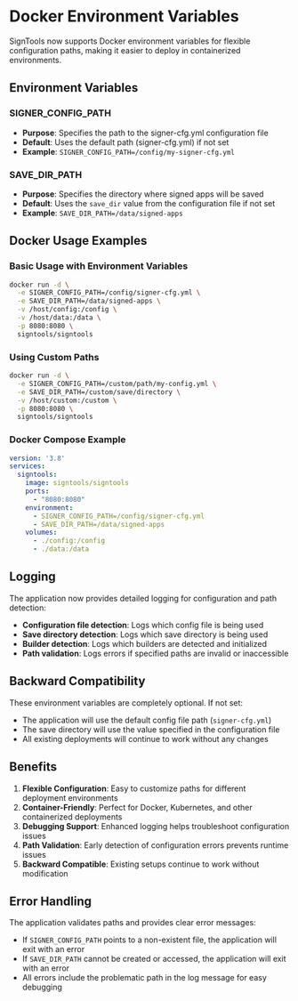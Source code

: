 # Docker Environment Variables

SignTools now supports Docker environment variables for flexible configuration paths, making it easier to deploy in containerized environments.

## Environment Variables

### SIGNER_CONFIG_PATH
- **Purpose**: Specifies the path to the signer-cfg.yml configuration file
- **Default**: Uses the default path (signer-cfg.yml) if not set
- **Example**: `SIGNER_CONFIG_PATH=/config/my-signer-cfg.yml`

### SAVE_DIR_PATH
- **Purpose**: Specifies the directory where signed apps will be saved
- **Default**: Uses the `save_dir` value from the configuration file if not set
- **Example**: `SAVE_DIR_PATH=/data/signed-apps`

## Docker Usage Examples

### Basic Usage with Environment Variables
```bash
docker run -d \
  -e SIGNER_CONFIG_PATH=/config/signer-cfg.yml \
  -e SAVE_DIR_PATH=/data/signed-apps \
  -v /host/config:/config \
  -v /host/data:/data \
  -p 8080:8080 \
  signtools/signtools
```

### Using Custom Paths
```bash
docker run -d \
  -e SIGNER_CONFIG_PATH=/custom/path/my-config.yml \
  -e SAVE_DIR_PATH=/custom/save/directory \
  -v /host/custom:/custom \
  -p 8080:8080 \
  signtools/signtools
```

### Docker Compose Example
```yaml
version: '3.8'
services:
  signtools:
    image: signtools/signtools
    ports:
      - "8080:8080"
    environment:
      - SIGNER_CONFIG_PATH=/config/signer-cfg.yml
      - SAVE_DIR_PATH=/data/signed-apps
    volumes:
      - ./config:/config
      - ./data:/data
```

## Logging

The application now provides detailed logging for configuration and path detection:

- **Configuration file detection**: Logs which config file is being used
- **Save directory detection**: Logs which save directory is being used
- **Builder detection**: Logs which builders are detected and initialized
- **Path validation**: Logs errors if specified paths are invalid or inaccessible

## Backward Compatibility

These environment variables are completely optional. If not set:
- The application will use the default config file path (`signer-cfg.yml`)
- The save directory will use the value specified in the configuration file
- All existing deployments will continue to work without any changes

## Benefits

1. **Flexible Configuration**: Easy to customize paths for different deployment environments
2. **Container-Friendly**: Perfect for Docker, Kubernetes, and other containerized deployments
3. **Debugging Support**: Enhanced logging helps troubleshoot configuration issues
4. **Path Validation**: Early detection of configuration errors prevents runtime issues
5. **Backward Compatible**: Existing setups continue to work without modification

## Error Handling

The application validates paths and provides clear error messages:
- If `SIGNER_CONFIG_PATH` points to a non-existent file, the application will exit with an error
- If `SAVE_DIR_PATH` cannot be created or accessed, the application will exit with an error
- All errors include the problematic path in the log message for easy debugging
